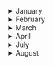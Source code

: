 
<details><summary>January</summary>

##### 5-01-2023
* [Spatial structure of workplace and communication between colleagues: A study of E-mail exchange and spatial relatedness on the MIT campus](https://www.sciencedirect.com/science/article/pii/S0378873322000375?via%3Dihub) #MIT #campus #insight #email #spatial #analysis
  
</p>
</details>
<details><summary>February</summary>

##### 1-02-2023
* [On plagiarism](https://tetragrammaton.squarespace.com/articles/plagiarism-m69kk) (password: `takeabreath`) #history #ideas #insight  #analysis

##### 4-02-2024
* [Music painted on the wall of a Venetian orphanage will be heard again nearly 250 years later](https://theconversation.com/music-painted-on-the-wall-of-a-venetian-orphanage-will-be-heard-again-nearly-250-years-later-211995) #music #history

##### 24-02-2023
* [The world capital of endangered languages](https://www.nytimes.com/interactive/2024/02/22/magazine/endangered-languages-nyc.html) (password: `takeabreath`) #history #ideas #insight  #analysis 
</p>
</details>
<details><summary>March</summary>

##### 24-03-2023
* [What conductors are really doing](https://www.youtube.com/watch?v=diwV2HGKerE&ab_channel=WIRED) #legato #insight #music #analysis

##### 29-03-2023
* [Chills and thrills: why some people love music – and others don’t](https://theconversation.com/chills-and-thrills-why-some-people-love-music-and-others-dont-24007) #insight #music #analysis #inner_feelings 
</p>
</details>
<details><summary>April</summary>

##### 6-04-2024
* [The Work Of This Clandestine Army Unit That Used Guile To Fight The Nazis Is Highly Relevant Again](https://www.twz.com/news-features/the-work-of-this-clandestine-army-unit-that-used-guile-to-fight-the-nazis-is-highly-relevant-again) #war #disguise #history #analysis

##### 15-04-2024
* [30 Years of American Anxieties](https://pudding.cool/2018/11/dearabby/) #data #visualization 

</p>
</details>
<details><summary>July</summary>

##### 16-07-2024
* [To remember, the Brain must actively forget](https://www.quantamagazine.org/to-remember-the-brain-must-actively-forget-20180724/) #physiology #health #neural #cognitive #cognition #insight

##### 19-07-2024
* [La belleza de pensar: Alejandro Aravena](https://www.youtube.com/watch?v=6ZfOR9HTLp8&ab_channel=Tranquilotv) #architecture #ideas #insight
</p>
</details>
<details><summary>August</summary>

##### 9-08-2024
* [Watch a video showing what happens in our brains when we think](https://www.technologyreview.com/2024/08/09/1095969/video-what-happens-when-we-think/) #neurology  #health #neural #cognitive #cognition #brains #insight
</p>
</details>
